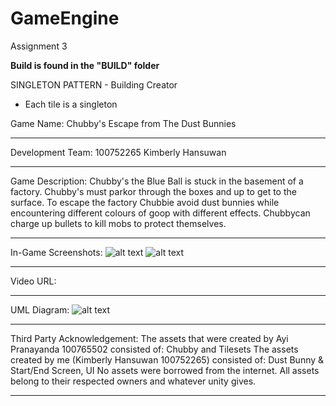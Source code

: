# GameEngine
Assignment 3

**Build is found in the "BUILD" folder**

SINGLETON PATTERN - Building Creator 
- Each tile is a singleton

Game Name: Chubby's Escape from The Dust Bunnies
___

Development Team: 
100752265 Kimberly Hansuwan 
___

Game Description: 
Chubby's the Blue Ball is stuck in the basement of a factory. 
Chubby's must parkor through the boxes and up to get to the surface. 
To escape the factory Chubbie avoid dust bunnies while encountering different colours of goop with different effects. 
Chubbycan charge up bullets to kill mobs to protect themselves. 

___

In-Game Screenshots: 
![alt text](https://cdn.discordapp.com/attachments/679509961730162697/906020614731599902/unknown.png)
![alt text](https://cdn.discordapp.com/attachments/679509961730162697/906020824589430874/unknown.png)
___

Video URL:

___

UML Diagram: 
![alt text](https://cdn.discordapp.com/attachments/679509961730162697/902385865278492722/unknown.png)
___

Third Party Acknowledgement:
The assets that were created by Ayi Pranayanda 100765502 consisted of: Chubby and Tilesets
The assets created by me (Kimberly Hansuwan 100752265) consisted of: Dust Bunny & Start/End Screen, UI 
No assets were borrowed from the internet. All assets belong to their respected owners and whatever unity gives. 
___